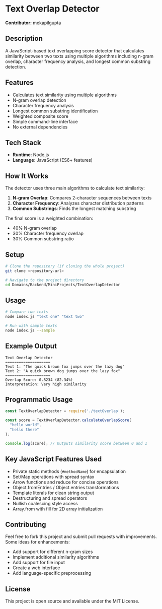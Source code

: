 # Text Overlap Detector

**Contributor:** mekapilgupta

## Description
A JavaScript-based text overlapping score detector that calculates similarity between two texts using multiple algorithms including n-gram overlap, character frequency analysis, and longest common substring detection.

## Features
- Calculates text similarity using multiple algorithms
- N-gram overlap detection
- Character frequency analysis
- Longest common substring identification
- Weighted composite score
- Simple command-line interface
- No external dependencies

## Tech Stack
- **Runtime**: Node.js
- **Language**: JavaScript (ES6+ features)

## How It Works

The detector uses three main algorithms to calculate text similarity:

1. **N-gram Overlap**: Compares 2-character sequences between texts
2. **Character Frequency**: Analyzes character distribution patterns
3. **Common Substrings**: Finds the longest matching substring

The final score is a weighted combination:
- 40% N-gram overlap
- 30% Character frequency overlap
- 30% Common substring ratio

## Setup

```bash
# Clone the repository (if cloning the whole project)
git clone <repository-url>

# Navigate to the project directory
cd Domains/Backend/MiniProjects/TextOverlapDetector
```

## Usage

```bash
# Compare two texts
node index.js "text one" "text two"

# Run with sample texts
node index.js --sample
```

## Example Output

```
Text Overlap Detector
====================
Text 1: "The quick brown fox jumps over the lazy dog"
Text 2: "A quick brown dog jumps over the lazy fox"
====================
Overlap Score: 0.8234 (82.34%)
Interpretation: Very high similarity
```

## Programmatic Usage

```javascript
const TextOverlapDetector = require('./textOverlap');

const score = TextOverlapDetector.calculateOverlapScore(
  "hello world", 
  "hello there"
);

console.log(score); // Outputs similarity score between 0 and 1
```

## Key JavaScript Features Used

- Private static methods (`#methodName`) for encapsulation
- Set/Map operations with spread syntax
- Arrow functions and reduce for concise operations
- Object.fromEntries / Object.entries transformations
- Template literals for clean string output
- Destructuring and spread operators
- Nullish coalescing style access
- Array.from with fill for 2D array initialization

## Contributing

Feel free to fork this project and submit pull requests with improvements. Some ideas for enhancements:
- Add support for different n-gram sizes
- Implement additional similarity algorithms
- Add support for file input
- Create a web interface
- Add language-specific preprocessing

## License

This project is open source and available under the MIT License.
